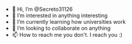 - 👋 Hi, I’m @Secreto31126
- 👀 I’m interested in anything interesting
- 🌱 I’m currently learning how universities work
- 💞️ I’m looking to collaborate on anything
- 📫 How to reach me you don't. I reach you :)

<!---
Secreto31126/Secreto31126 is a ✨ special ✨ repository because its `README.md` (this file) appears on your GitHub profile.
You can click the Preview link to take a look at your changes.
--->
